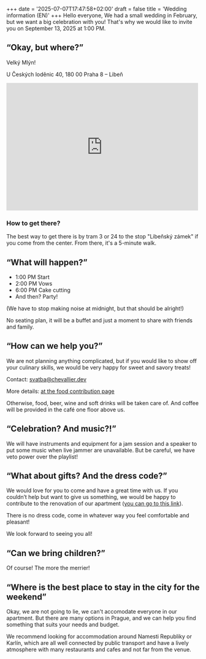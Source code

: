 +++
date = '2025-07-07T17:47:58+02:00'
draft = false
title = 'Wedding information (EN)'
+++
Hello everyone,
We had a small wedding in February, but we want a big celebration with you! That's why we would like to invite you on September 13, 2025 at 1:00 PM.

## “Okay, but where?”

Velký Mlýn!

U Českých loděnic 40, 180 00 Praha 8 – Libeň

<iframe style="border:none" src="https://mapy.com/s/befokukane" width="500" height="333" frameborder="0"></iframe>

### How to get there?

The best way to get there is by tram 3 or 24 to the stop "Libeňský zámek" if you come from the center.
From there, it's a 5-minute walk.

## “What will happen?”

* 1:00 PM Start
* 2:00 PM Vows
* 6:00 PM Cake cutting
* And then? Party!

(We have to stop making noise at midnight, but that should be alright!)

No seating plan, it will be a buffet and just a moment to share with friends and family.

## “How can we help you?”

We are not planning anything complicated, but if you would like to show off your culinary skills, we would be very happy for sweet and savory treats!

Contact: [svatba@chevallier.dev](mailto:svatba@chevallier.dev)

More details: [at the food contribution page](/food-contrib)

Otherwise, food, beer, wine and soft drinks will be taken care of. And coffee will be provided in the café one floor above us.

## “Celebration? And music?!”

We will have instruments and equipment for a jam session and a speaker to put some music when live jammer are unavailable. But be careful, we have veto power over the playlist!

## “What about gifts? And the dress code?”

We would love for you to come and have a great time with us. If you couldn’t help but want to give us something, we would be happy to contribute to the renovation of our apartment ([you can go to this link](/bank-details)).

There is no dress code, come in whatever way you feel comfortable and pleasant!

We look forward to seeing you all!

## “Can we bring children?”

Of course! The more the merrier!

## “Where is the best place to stay in the city for the weekend”

Okay, we are not going to lie, we can't accomodate everyone in our apartment. But there are many options in Prague, and we can help you find something that suits your needs and budget.

We recommend looking for accommodation around Namesti Republiky or Karlín, which are all well connected by public transport and have a lively atmosphere with many restaurants and cafes and not far from the venue.
